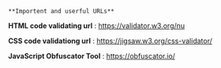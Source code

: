 `**Importent and userful URLs**`

**HTML code validating url** : https://validator.w3.org/nu 

**CSS code validationg url** : https://jigsaw.w3.org/css-validator/

**JavaScript Obfuscator Tool** : https://obfuscator.io/
